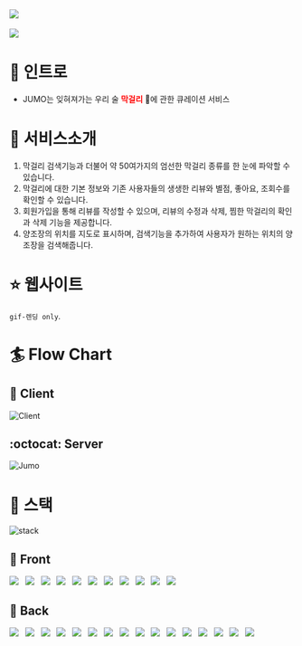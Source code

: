[<img src="https://img.shields.io/badge/PROJECT-jumo.ml-red?style=for-the-badge"/>](https://www.jumo.ml/)
----
![](https://images.velog.io/images/delilah/post/7bc1833f-52a8-4632-9663-ef5a0c9da5c2/%EC%8A%A4%ED%81%AC%EB%A6%B0%EC%83%B7,%202021-04-25%2002-53-21.png)


# :tada: 인트로
- JUMO는 잊혀져가는 우리 술 <span style="color:red;font-weight:bold">막걸리</span> :sake:에 관한 큐레이션 서비스  
  
  

# :gift_heart: 서비스소개
1. 막걸리 검색기능과 더불어 약 50여가지의 엄선한 막걸리 종류를 한 눈에 파악할 수 있습니다.
2. 막걸리에 대한 기본 정보와 기존 사용자들의 생생한 리뷰와 별점, 좋아요, 조회수를 확인할 수 있습니다.
3. 회원가입을 통해 리뷰를 작성할 수 있으며, 리뷰의 수정과 삭제, 찜한 막걸리의 확인과 삭제 기능을 제공합니다.
4. 양조장의 위치를 지도로 표시하며, 검색기능을 추가하여 사용자가 원하는 위치의 양조장을 검색해줍니다.
  
  
# :star: 웹사이트
`gif-렌딩 only`. 

  
  

# :surfer: Flow Chart

## :baby_chick: Client
![Client](https://user-images.githubusercontent.com/47580931/113663311-c4005c80-96e4-11eb-95ea-0f43244c3cc8.png)


## :octocat: Server
![Jumo](https://user-images.githubusercontent.com/47580931/113549486-7cb69500-962c-11eb-9071-a1e42e77d808.jpg)


# :wrench: 스택
![stack](https://user-images.githubusercontent.com/47580931/115977009-702fb780-a5ae-11eb-8b77-c827e66fdf97.png)

## :gem: Front
<img src="https://img.shields.io/badge/React-black?style=for-the-badge&logo=React&logoColor=61DAFB"/>&nbsp;&nbsp;&nbsp;<img src="https://img.shields.io/badge/Hooks-black?style=for-the-badge&logo=Hexo&logoColor=blue"/>&nbsp;&nbsp;&nbsp;<img src="https://img.shields.io/badge/Redux-black?style=for-the-badge&logo=Redux&logoColor=764ABC"/>&nbsp;&nbsp;&nbsp;<img src="https://img.shields.io/badge/React_Router-black?style=for-the-badge&logo=React%20Router&logoColor=CA4245"/>&nbsp;&nbsp;&nbsp;<img src="https://img.shields.io/badge/styled--components-black?style=for-the-badge&logo=styled-components&logoColor=FF61F6"/>&nbsp;&nbsp;&nbsp;<img src="https://img.shields.io/badge/JavaScript-black?style=for-the-badge&logo=JavaScript&logoColor=F7DF1E"/>&nbsp;&nbsp;&nbsp;<img src="https://img.shields.io/badge/HTML5-black?style=for-the-badge&logo=HTML5&logoColor=E34F26"/>&nbsp;&nbsp;&nbsp;<img src="https://img.shields.io/badge/CSS3-black?style=for-the-badge&logo=CSS3&logoColor=1572B6"/>&nbsp;&nbsp;&nbsp;<img src="https://img.shields.io/badge/Figma-black?style=for-the-badge&logo=Figma&logoColor=F24E1E"/>&nbsp;&nbsp;&nbsp;<img src="https://img.shields.io/badge/Prettier-black?style=for-the-badge&logo=Prettier&logoColor=F7B93E"/>&nbsp;&nbsp;&nbsp;<img src="https://img.shields.io/badge/ESlint-black?style=for-the-badge&logo=ESlint&logoColor=4B32C3"/>

## :tophat: Back   
<img src="https://img.shields.io/badge/MySQL-black?style=for-the-badge&logo=MySQL&logoColor=white"/>&nbsp;&nbsp;&nbsp;<img src="https://img.shields.io/badge/Sequelize-black?style=for-the-badge&logo=Sega&logoColor=0089CF"/>&nbsp;&nbsp;&nbsp;<img src="https://img.shields.io/badge/JWT-black?style=for-the-badge&logo=JSON%20Web%20Tokens&logoColor=white"/>&nbsp;&nbsp;&nbsp;<img src="https://img.shields.io/badge/bcrypt-black?style=for-the-badge&logo=Big%20Cartel&logoColor=yellowgreen"/>&nbsp;&nbsp;&nbsp;<img src="https://img.shields.io/badge/Express-black?style=for-the-badge&logo=Express&logoColor=lightgrey"/>&nbsp;&nbsp;&nbsp;<img src="https://img.shields.io/badge/Node.js-black?style=for-the-badge&logo=Node.js&logoColor=green"/>&nbsp;&nbsp;&nbsp;<img src="https://img.shields.io/badge/Amazon%20AWS-black?style=for-the-badge&logo=Amazon%20AWS&logoColor=orange"/>&nbsp;&nbsp;&nbsp;<img src="https://img.shields.io/badge/Amazon%20S3-black?style=for-the-badge&logo=Amazon%20S3&logoColor=yellowgreen"/>&nbsp;&nbsp;&nbsp;<img src="https://img.shields.io/badge/EC2-black?style=for-the-badge&logo=Etsy&logoColor=F16521"/>&nbsp;&nbsp;&nbsp;<img src="https://img.shields.io/badge/RDS-black?style=for-the-badge&logo=Amazon%20DynamoDB&logoColor=B366F6"/>&nbsp;&nbsp;&nbsp;<img src="https://img.shields.io/badge/Route53-black?style=for-the-badge&logo=Revolut&logoColor=0075EB"/>&nbsp;&nbsp;&nbsp;<img src="https://img.shields.io/badge/PM2-black?style=for-the-badge&logo=PM2&logoColor=246FDB"/>&nbsp;&nbsp;&nbsp;<img src="https://img.shields.io/badge/cloudFront-black?style=for-the-badge&logo=iCloud&logoColor=3693F3"/>&nbsp;&nbsp;&nbsp;<img src="https://img.shields.io/badge/ELB-black?style=for-the-badge&logo=Elm&logoColor=1293D8"/>&nbsp;&nbsp;&nbsp;<img src="https://img.shields.io/badge/Certificate%20Manager-black?style=for-the-badge&logo=Google%20Tag%20Manager&logoColor=246FDB"/>&nbsp;&nbsp;&nbsp;<img src="https://img.shields.io/badge/JavaScript-black?style=for-the-badge&logo=JavaScript&logoColor=F7DF1E"/>

